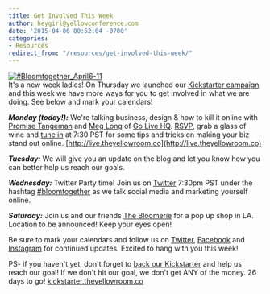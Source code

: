 ```yaml
---
title: Get Involved This Week
author: heygirl@yellowconference.com
date: '2015-04-06 00:52:04 -0700'
categories:
- Resources
redirect_from: "/resources/get-involved-this-week/"
---
```


[![#Bloomtogether_April6-11](http://yellowconference.com/wp-content/uploads/2015/04/Bloomtogether_April6-111.jpg)](https://www.kickstarter.com/projects/1439745204/the-yellow-room-a-digital-hub-for-creative-world-c)  
It's a new week ladies! On Thursday we launched our [Kickstarter campaign](https://www.kickstarter.com/projects/1439745204/the-yellow-room-a-digital-hub-for-creative-world-c) and this week we have more ways for you to get involved in what we are doing. See below and mark your calendars!

_**Monday (today!):**_ We're talking business, design & how to kill it online with [Promise Tangeman](http://www.promisetangeman.com/) and [Meg Long](https://instagram.com/megmarylong/) of [Go Live HQ](http://www.golivehq.co/). [RSVP](http://live.theyellowroom.co  ), grab a glass of wine and [tune in](http://live.theyellowroom.co) at 7:30 PST for some tips and tricks on making your biz stand out online. [http://live.theyellowroom.co](http://live.theyellowroom.co)

_**Tuesday:**_ We will give you an update on the blog and let you know how you can better help us reach our goals.

_**Wednesday:**_ Twitter Party time! Join us on [Twitter](https://twitter.com/yellowconf) 7:30pm PST under the hashtag [#bloomtogether](https://twitter.com/hashtag/bloomtogether?src=hash) as we talk social media and marketing yourself online.

_**Saturday:**_ Join us and our friends [The Bloomerie](http://www.thebloomerie.com/) for a pop up shop in LA. Location to be announced! Keep your eyes open!

Be sure to mark your calendars and follow us on [Twitter](https://twitter.com/yellowconf), [Facebook](https://www.facebook.com/pages/The-Yellow-Conference/1393841977549340) and [Instagram](https://instagram.com/yellowconference/) for continued updates. Excited to hang with you this week!

PS- if you haven't yet, don't forget to [back our Kickstarter](https://www.kickstarter.com/projects/1439745204/the-yellow-room-a-digital-hub-for-creative-world-c) and help us reach our goal! If we don't hit our goal, we don't get ANY of the money. 26 days to go! [kickstarter.theyellowroom.co](http://kickstarter.theyellowroom.co)
